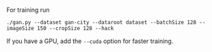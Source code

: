 For training run 

    ./gan.py --dataset gan-city --dataroot dataset --batchSize 128 --imageSize 150 --cropSize 128 --hack
    
If you have a GPU, add the `--cuda` option for faster training.
